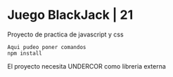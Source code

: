 # Juego BlackJack | 21

Proyecto de practica de javascript y css

``` 
Aqui pudeo poner comandos
npm install 
```

El proyecto necesita UNDERCOR como libreria externa